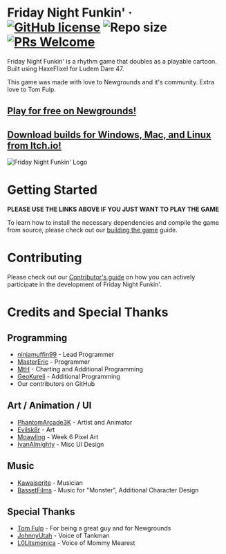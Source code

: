 # Friday Night Funkin' &middot; [![GitHub license](https://img.shields.io/badge/license-Modified%20Apache%20V2-blue.svg)](https://github.com/ninjamuffin99/Funkin/blob/master/LICENSE.md) ![Repo size](https://img.shields.io/github/repo-size/ninjamuffin99/Funkin) [![PRs Welcome](https://img.shields.io/badge/PRs-welcome-brightgreen.svg)](https://github.com/ninjamuffin99/Funkin/pulls)

Friday Night Funkin' is a rhythm game that doubles as a playable cartoon. Built using HaxeFlixel for Ludem Dare 47.

This game was made with love to Newgrounds and it's community. Extra love to Tom Fulp.

## [Play for free on Newgrounds!](https://www.newgrounds.com/portal/view/770371)
## [Download builds for Windows, Mac, and Linux from Itch.io!](https://ninja-muffin24.itch.io/funkin)

![Friday Night Funkin' Logo](./art/thumbnailNewer.png)

# Getting Started

**PLEASE USE THE LINKS ABOVE IF YOU JUST WANT TO PLAY THE GAME**

To learn how to install the necessary dependencies and compile the game from source, please check out our [building the game]() guide.

# Contributing

Please check out our [Contributor's guide](./CONTRIBUTORS.md) on how you can actively participate in the development of Friday Night Funkin'.

# Credits and Special Thanks

## Programming
- [ninjamuffin99](https://twitter.com/ninja_muffin99) - Lead Programmer
- [MasterEric](https://twitter.com/EliteMasterEric) - Programmer
- [MtH](https://twitter.com/emmnyaa) - Charting and Additional Programming
- [GeoKureli](https://twitter.com/Geokureli/) - Additional Programming
- Our contributors on GitHub

## Art / Animation / UI
- [PhantomArcade3K](https://twitter.com/phantomarcade3k) - Artist and Animator
- [Evilsk8r](https://twitter.com/evilsk8r) - Art
- [Moawling](https://twitter.com/moawko) - Week 6 Pixel Art
- [IvanAlmighty](https://twitter.com/IvanA1mighty) - Misc UI Design

## Music
- [Kawaisprite](https://twitter.com/kawaisprite) - Musician
- [BassetFilms](https://twitter.com/Bassetfilms) - Music for "Monster", Additional Character Design

## Special Thanks
- [Tom Fulp](https://twitter.com/tomfulp) - For being a great guy and for Newgrounds
- [JohnnyUtah](https://twitter.com/JohnnyUtahNG/) - Voice of Tankman
- [L0Litsmonica](https://twitter.com/L0Litsmonica) - Voice of Mommy Mearest
